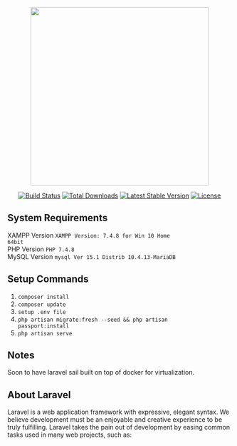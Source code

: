 <p align="center"><a href="https://laravel.com" target="_blank"><img src="https://raw.githubusercontent.com/laravel/art/master/logo-lockup/5%20SVG/2%20CMYK/1%20Full%20Color/laravel-logolockup-cmyk-red.svg" width="400"></a></p>

<p align="center">
<a href="https://travis-ci.org/laravel/framework"><img src="https://travis-ci.org/laravel/framework.svg" alt="Build Status"></a>
<a href="https://packagist.org/packages/laravel/framework"><img src="https://img.shields.io/packagist/dt/laravel/framework" alt="Total Downloads"></a>
<a href="https://packagist.org/packages/laravel/framework"><img src="https://img.shields.io/packagist/v/laravel/framework" alt="Latest Stable Version"></a>
<a href="https://packagist.org/packages/laravel/framework"><img src="https://img.shields.io/packagist/l/laravel/framework" alt="License"></a>
</p>

## System Requirements
XAMPP Version <code>XAMPP Version: 7.4.8 for Win 10 Home 64bit</code><br>
PHP Version <code>PHP 7.4.8</code><br>
MySQL Version <code>mysql  Ver 15.1 Distrib 10.4.13-MariaDB</code><br>

## Setup Commands

1. <code>composer install</code>
2. <code>composer update</code>
3. <code>setup .env file</code>
4. <code>php artisan migrate:fresh --seed && php artisan passport:install</code>
5. <code>php artisan serve</code>

## Notes
Soon to have laravel sail built on top of docker for virtualization.

## About Laravel

Laravel is a web application framework with expressive, elegant syntax. We believe development must be an enjoyable and creative experience to be truly fulfilling. Laravel takes the pain out of development by easing common tasks used in many web projects, such as:
